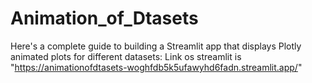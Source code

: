 # Animation_of_Dtasets
Here's a complete guide to building a Streamlit app that displays Plotly animated plots for different datasets:
Link os streamlit is "https://animationofdtasets-woghfdb5k5ufawyhd6fadn.streamlit.app/"
